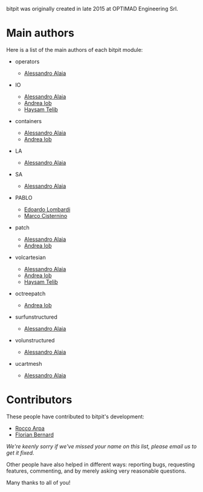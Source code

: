 bitpit was originally created in late 2015 at OPTIMAD Engineering Srl.

# Main authors

Here is a list of the main authors of each bitpit module:

* operators

  * [Alessandro Alaia](mailto:alessandro.alaia@optimad.it)

* IO

  * [Alessandro Alaia](mailto:alessandro.alaia@optimad.it)
  * [Andrea Iob](mailto:andrea_iob@hotmail.com)
  * [Haysam Telib](mailto:haysam.telib@optimad.it)

* containers

  * [Alessandro Alaia](mailto:alessandro.alaia@optimad.it)
  * [Andrea Iob](mailto:andrea_iob@hotmail.com)

* LA

  * [Alessandro Alaia](mailto:alessandro.alaia@optimad.it)

* SA

  * [Alessandro Alaia](mailto:alessandro.alaia@optimad.it)

* PABLO

  * [Edoardo Lombardi](mailto:edoardo.lombardi@optimad.it)
  * [Marco Cisternino](mailto:marco.cisternino@optimad.it)

* patch

  * [Alessandro Alaia](mailto:alessandro.alaia@optimad.it)
  * [Andrea Iob](mailto:andrea_iob@hotmail.com)

* volcartesian

  * [Alessandro Alaia](mailto:alessandro.alaia@optimad.it)
  * [Andrea Iob](andrea_iob@hotmail.com)
  * [Haysam Telib](mailto:haysam.telib@optimad.it)

* octreepatch

  * [Andrea Iob](mailto:andrea_iob@hotmail.com)

* surfunstructured

  * [Alessandro Alaia](mailto:alessandro.alaia@optimad.it)

* volunstructured

  * [Alessandro Alaia](mailto:alessandro.alaia@optimad.it)

* ucartmesh

  * [Alessandro Alaia](mailto:alessandro.alaia@optimad.it)

# Contributors

These people have contributed to bitpit's development:

* [Rocco Arpa](mailto:rocco.arpa@optimad.it)
* [Florian Bernard](mailto:florian.bernard@math.u-bordeaux1.fr)

*We're keenly sorry if we've missed your name on this list, please email us to
get it fixed.*

Other people have also helped in different ways: reporting bugs, requesting
features, commenting, and by merely asking very reasonable questions.

Many thanks to all of you!
